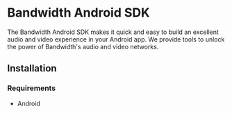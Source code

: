 # Bandwidth Android SDK

The Bandwidth Android SDK makes it quick and easy to build an excellent audio and video experience in your Android app. We provide tools to unlock the power of Bandwidth's audio and video networks.

## Installation

### Requirements

* Android